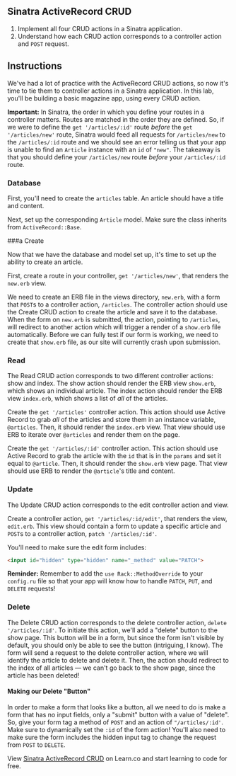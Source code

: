 ## Sinatra ActiveRecord CRUD

1. Implement all four CRUD actions in a Sinatra application.
2. Understand how each CRUD action corresponds to a controller action and `POST`
   request.

## Instructions

We've had a lot of practice with the ActiveRecord CRUD actions, so now it's
time to tie them to controller actions in a Sinatra application. In this lab,
you'll be building a basic magazine app, using every CRUD action.

**Important:** In Sinatra, the order in which you define your routes in a
controller matters. Routes are matched in the order they are defined. So, if we
were to define the `get '/articles/:id'` route _before_ the `get '/articles/new'`
route, Sinatra would feed all requests for `/articles/new` to the `/articles/:id`
route and we should see an error telling us that your app is unable to find an
`Article` instance with an `id` of `"new"`. The takeaway is that you should define
your `/articles/new` route _before_ your `/articles/:id` route.

### Database

First, you'll need to create the `articles` table. An article should have a title
and content.

Next, set up the corresponding `Article` model. Make sure the class inherits from `ActiveRecord::Base`.

###a Create

Now that we have the database and model set up, it's time to set up the ability
to create an article.

First, create a route in your controller, `get '/articles/new'`, that renders the
`new.erb` view.

We need to create an ERB file in the views directory, `new.erb`, with a form
that `POST`s to a controller action, `/articles`. The controller action should use
the Create CRUD action to create the article and save it to the database.
When the form on `new.erb` is submitted, the action, pointing to `/articles`,
will redirect to another action which will trigger a render of a `show.erb` file
automatically. Before we can fully test if our form is working, we need to create
that `show.erb` file, as our site will currently crash upon submission.

### Read

The Read CRUD action corresponds to two different controller actions: show and
index. The show action should render the ERB view `show.erb`, which shows an
individual article. The index action should render the ERB view `index.erb`, which
shows a list of _all_ of the articles.

Create the `get '/articles'` controller action. This action should use Active
Record to grab _all_ of the articles and store them in an instance variable,
`@articles`. Then, it should render the `index.erb` view. That view should use ERB
to iterate over `@articles` and render them on the page.

Create the `get '/articles/:id'` controller action. This action should use
Active Record to grab the article with the `id` that is in the `params` and set
it equal to `@article`. Then, it should render the `show.erb` view page. That
view should use ERB to render the `@article`'s title and content.

### Update

The Update CRUD action corresponds to the edit controller action and view.

Create a controller action, `get '/articles/:id/edit'`, that renders the view,
`edit.erb`. This view should contain a form to update a specific article and
`POST`s to a controller action, `patch '/articles/:id'`.

You'll need to make sure the edit form includes:

```html
<input id="hidden" type="hidden" name="_method" value="PATCH">
```

**Reminder:** Remember to add the `use Rack::MethodOverride` to your
`config.ru` file so that your app will know how to handle `PATCH`, `PUT`, and `DELETE`
requests!

### Delete

The Delete CRUD action corresponds to the delete controller action, `delete
'/articles/:id'`. To initiate this action, we'll add a "delete" button to the
show page. This button will be in a form, but since the form isn't visible by
default, you should only be able to see the button (intriguing, I know). The
form will send a request to the delete controller action, where we will
identify the article to delete and delete it.  Then, the action should redirect
to the index of all articles — we can't go back to the show page, since the
article has been deleted!

#### Making our Delete "Button"

In order to make a form that looks like a button, all we need to do is make a
form that has no input fields, only a "submit" button with a value of "delete".
So, give your form tag a method of `POST` and an action of `"/articles/:id'`.
Make sure to dynamically set the `:id` of the form action! You'll also need to
make sure the form includes the hidden input tag to change the request from
`POST` to `DELETE`.

<p class='util--hide'>View <a href='https://learn.co/lessons/sinatra-ar-crud-lab'>Sinatra ActiveRecord CRUD</a> on Learn.co and start learning to code for free.</p>
